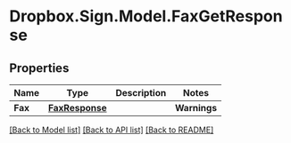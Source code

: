 # Dropbox.Sign.Model.FaxGetResponse

## Properties

Name | Type | Description | Notes
------------ | ------------- | ------------- | -------------
**Fax** | [**FaxResponse**](FaxResponse.md) |    | **Warnings** | [**List&lt;WarningResponse&gt;**](WarningResponse.md) |  A list of warnings.  | [optional] 

[[Back to Model list]](../README.md#documentation-for-models) [[Back to API list]](../README.md#documentation-for-api-endpoints) [[Back to README]](../README.md)

